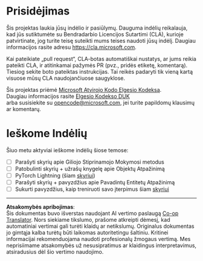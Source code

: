 <!--
CO_OP_TRANSLATOR_METADATA:
{
  "original_hash": "847a587aa1b83f4d00858183ff3ed18a",
  "translation_date": "2025-08-31T18:04:45+00:00",
  "source_file": "etc/CONTRIBUTING.md",
  "language_code": "lt"
}
-->
# Prisidėjimas

Šis projektas laukia jūsų indėlio ir pasiūlymų. Dauguma indėlių reikalauja, kad jūs sutiktumėte su Bendradarbio Licencijos Sutartimi (CLA), kurioje patvirtinate, jog turite teisę suteikti mums teises naudoti jūsų indėlį. Daugiau informacijos rasite adresu https://cla.microsoft.com.

Kai pateikiate „pull request“, CLA-botas automatiškai nustatys, ar jums reikia pateikti CLA, ir atitinkamai pažymės PR (pvz., pridės etiketę, komentarą). Tiesiog sekite boto pateiktas instrukcijas. Tai reikės padaryti tik vieną kartą visuose mūsų CLA naudojančiuose saugyklose.

Šis projektas priėmė [Microsoft Atvirojo Kodo Elgesio Kodeksą](https://opensource.microsoft.com/codeofconduct/).  
Daugiau informacijos rasite [Elgesio Kodekso DUK](https://opensource.microsoft.com/codeofconduct/faq/)  
arba susisiekite su [opencode@microsoft.com](mailto:opencode@microsoft.com), jei turite papildomų klausimų ar komentarų.

# Ieškome Indėlių

Šiuo metu aktyviai ieškome indėlių šiose temose:

- [ ] Parašyti skyrių apie Giliojo Stiprinamojo Mokymosi metodus  
- [ ] Patobulinti skyrių + užrašų knygelę apie Objektų Atpažinimą  
- [ ] PyTorch Lightning (šiam [skyriui](https://github.com/microsoft/AI-For-Beginners/blob/main/3-NeuralNetworks/05-Frameworks/README.md))  
- [ ] Parašyti skyrių + pavyzdžius apie Pavadintų Entitetų Atpažinimą  
- [ ] Sukurti pavyzdžius, kaip treniruoti savo įterpimus šiam [skyriui](https://github.com/microsoft/AI-For-Beginners/tree/main/5-NLP/15-LanguageModeling)  

---

**Atsakomybės apribojimas**:  
Šis dokumentas buvo išverstas naudojant AI vertimo paslaugą [Co-op Translator](https://github.com/Azure/co-op-translator). Nors siekiame tikslumo, prašome atkreipti dėmesį, kad automatiniai vertimai gali turėti klaidų ar netikslumų. Originalus dokumentas jo gimtąja kalba turėtų būti laikomas autoritetingu šaltiniu. Kritinei informacijai rekomenduojama naudoti profesionalų žmogaus vertimą. Mes neprisiimame atsakomybės už nesusipratimus ar klaidingus interpretavimus, atsiradusius dėl šio vertimo naudojimo.